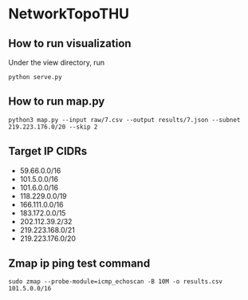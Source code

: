 # NetworkTopoTHU

## How to run visualization
Under the view directory, run
```
python serve.py
```

## How to run map.py
```
python3 map.py --input raw/7.csv --output results/7.json --subnet 219.223.176.0/20 --skip 2
```

## Target IP CIDRs
- 59.66.0.0/16 
- 101.5.0.0/16 
- 101.6.0.0/16 
- 118.229.0.0/19 
- 166.111.0.0/16 
- 183.172.0.0/15 
- 202.112.39.2/32 
- 219.223.168.0/21 
- 219.223.176.0/20 

## Zmap ip ping test command
`sudo zmap --probe-module=icmp_echoscan -B 10M -o results.csv 101.5.0.0/16`

